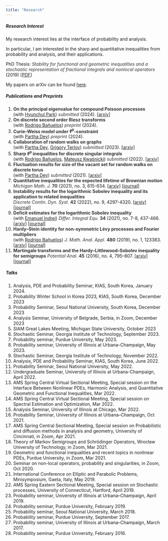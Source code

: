 ```yaml
---
title: "Research"
---
```


##### Research Interest

My research interest lies at the interface of probability and analysis. 

In particular, I am interested in the sharp and quantitative inequalities from probability and analysis, and their applications.

PhD Thesis: *Stability for functional and geometric inequalities and a stochastic representation of fractional integrals and nonlocal operators* (2019) [[PDF]](thesis-daesungk.pdf)

My papers on arXiv can be found [here](https://arxiv.org/a/kim_d_6.html).

##### Publications and Preprints

1. **On the principal eigenvalue for compound Poisson processes**<br>
   (with [Hyunchul Park](https://sites.google.com/view/hpark/home)) *submitted* (2024).   [[arxiv]](https://arxiv.org/abs/2405.20571)
2. **On discrete second order Riesz transforms**<br>
   (with [Rodrigo Bañuelos](https://www.math.purdue.edu/people/bio/banuelos/home)) *preprint* (2024).
3. **Curie–Weiss model under $\ell^p$-constraint**<br>
   (with [Partha Dey](http://psdey.web.illinois.edu)) *preprint* (2024).
4. **Collaboration of random walks on graphs**<br>
   (with [Partha Dey](http://psdey.web.illinois.edu), [Grigory Terlov](https://sites.google.com/view/gterlov/home)) *submitted* (2023).   [[arxiv]](https://arxiv.org/abs/2302.14241)
5. **Sharp $\ell^p$ inequalities for discrete singular integrals**<br>
   (with [Rodrigo Bañuelos](https://www.math.purdue.edu/people/bio/banuelos/home), [Mateusz Kwaśnicki](http://prac.im.pwr.edu.pl/~kwasnicki/papers.php)) *submitted* (2022).    [[arxiv]](https://arxiv.org/abs/2209.09737)
6. **Fluctuation results for size of the vacant set for random walks on discrete torus**<br>
   (with [Partha Dey](http://psdey.web.illinois.edu)) *submitted* (2021).       [[arxiv]](https://arxiv.org/abs/2108.06450)
7. **Quantitative inequalities for the expected lifetime of Brownian motion**<br>
   *Michigan Math. J.*  **70** (2021), no. 3, 615-634.  [[arxiv]](https://arxiv.org/abs/1904.09565) [[journal]](https://doi.org/10.1307/mmj/1593136867)
8. **Instability results for the logarithmic Sobolev inequality and its application to related inequalities**<br>
   *Discrete Contin. Dyn. Syst.* **42** (2022), no. 9, 4297-4320.    [[arxiv]](https://arxiv.org/abs/1805.06272) [[journal]](https://www.aimsciences.org/article/doi/10.3934/dcds.2022053)
9. **Deficit estimates for the logarithmic Sobolev inequality**<br>
   (with [Emanuel Indrei](https://www.math.purdue.edu/~eindrei/Main.html)) *Differ. Integral Equ.*  **34** (2021), no. 7-8, 437-466.    [[arxiv]](https://arxiv.org/abs/1805.06107) [[journal]](https://projecteuclid.org/journals/differential-and-integral-equations/volume-34/issue-7_2f_8/Deficit-estimates-for-the-Logarithmic-Sobolev/die034-0708-437.full) 
10. **Hardy–Stein identity for non-symmetric Lévy processes and Fourier multipliers**<br>
   (with [Rodrigo Bañuelos](https://www.math.purdue.edu/people/bio/banuelos/home)) *J. Math. Anal. Appl.* **480** (2019), no. 1, 123383.  [[arxiv]](https://arxiv.org/abs/1702.06573) [[journal]](https://www.sciencedirect.com/science/article/abs/pii/S0022247X19306511?via%3Dihub) 
11. **Martingale transforms and the Hardy–Littlewood–Sobolev inequality for semigroups**
   *Potential Anal.* **45** (2016), no. 4, 795–807. [[arxiv]](https://arxiv.org/abs/1506.01208) [[journal]](https://link.springer.com/article/10.1007/s11118-016-9571-0)


##### Talks

1. Analysis, PDE and Probability Seminar,  KIAS, South Korea,  January 2024.   
2. Probability Winter School in Korea 2023, KIAS, South Korea, December 2023
3. Probability Seminar, Seoul National University, South Korea, December 2023
4. Analysis Seminar, University of Belgrade, Serbia, in Zoom, December 2023
5. SIAM Great Lakes Meeting, Michigan State University, October 2023
6. Stochastic Seminar,  Georgia Institute of Technology,  September 2023.   
7. Probability seminar,  Purdue University,  May 2023.   
8. Probability seminar,  University of Illinois at Urbana–Champaign,  May 2023.   
9. Stochastic Seminar,  Georgia Institute of Technology,  November 2022.   
10. Analysis, PDE and Probability Seminar,  KIAS, South Korea,  June 2022.   
11. Probability Seminar,  Seoul National University,  May 2022.   
12. Undergraduate Seminar,  University of Illinois at Urbana-Champaign,  April 2022. 
13. AMS Spring Central Virtual Sectional Meeting, Special session on the Interface Between Nonlinear PDEs, Harmonic Analysis, and Quantitative Geometric and Functional Inequalities,  Mar 2022.   
14. AMS Spring Central Virtual Sectional Meeting, Special session on Spectral Estimation and Optimization,  Mar 2022.   
15. Analysis Seminar,  University of Illinois at Chicago,  Mar 2022.   
16. Probability Seminar,  University of Illinois at Urbana–Champaign,  Oct 2021.   
17. AMS Spring Central Sectional Meeting, Special session on Probabilistic and diffusion methods in analysis and geometry,  University of Cincinnati, in Zoom,  Apr 2021.   
18. Theory of Markov Semigroups and Schrödinger Operators,  Wrocław University of Technology, in Zoom,  Mar 2021. 
19. Geometric and functional inequalities and recent topics in nonlinear PDEs,  Purdue University, in Zoom,  Mar 2021.
20. Seminar on non-local operators, probability and singularities,  in Zoom,  Oct 2020.
21. International Conference on Elliptic and Parabolic Problems, Minisymposium,  Gaeta, Italy,  May 2019.   
22. AMS Spring Eastern Sectional Meeting, Special session on Stochastic processes,  University of Connecticut, Hartford,  April 2019.   
23. Probability seminar,  University of Illinois at Urbana–Champaign,  April 2019.   
24. Probability seminar,  Purdue University,  February 2019.   
25. Probability seminar,  Seoul National University,  March 2018.   
26. Probability seminar,  Purdue University,  September 2017.   
27. Probability seminar,  University of Illinois at Urbana–Champaign,  March 2017.   
28. Probability seminar,  Purdue University,  February 2016.   

<style>
em, strong {
  color: #333;
}
</style>
